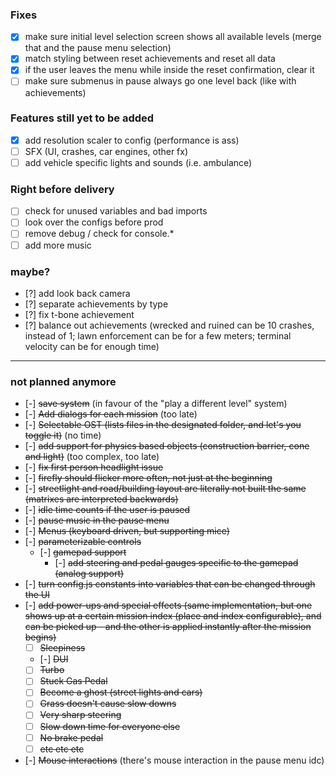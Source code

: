 ### Fixes

- [x] make sure initial level selection screen shows all available levels (merge that and the pause menu selection)
- [x] match styling between reset achievements and reset all data
- [x] if the user leaves the menu while inside the reset confirmation, clear it
- [ ] make sure submenus in pause always go one level back (like with achievements)

### Features still yet to be added

- [x] add resolution scaler to config (performance is ass)
- [ ] SFX (UI, crashes, car engines, other fx)
- [ ] add vehicle specific lights and sounds (i.e. ambulance)

### Right before delivery

- [ ] check for unused variables and bad imports
- [ ] look over the configs before prod
- [ ] remove debug / check for console.*
- [ ] add more music

### maybe?

- [?] add look back camera
- [?] separate achievements by type
- [?] fix t-bone achievement
- [?] balance out achievements (wrecked and ruined can be 10 crashes, instead of 1; lawn enforcement can be for a few meters; terminal velocity can be for enough time)

---

### not planned anymore

- [-] ~~save system~~ (in favour of the "play a different level" system)
- [-] ~~Add dialogs for each mission~~ (too late)
- [-] ~~Selectable OST (lists files in the designated folder, and let's you toggle it)~~ (no time)
- [-] ~~add support for physics based objects (construction barrier, cone and light)~~ (too complex, too late)
- [-] ~~fix first person headlight issue~~
- [-] ~~firefly should flicker more often, not just at the beginning~~
- [-] ~~streetlight and road/building layout are literally not built the same (matrixes are interpreted backwards)~~
- [-] ~~idle time counts if the user is paused~~
- [-] ~~pause music in the pause menu~~
- [-] ~~Menus (keyboard driven, but supporting mice)~~
- [-] ~~parameterizable controls~~
    - [-] ~~gamepad support~~
        - [-] ~~add steering and pedal gauges specific to the gamepad (analog support)~~
- [-] ~~turn config.js constants into variables that can be changed through the UI~~
- [-] ~~add power-ups and special effects (same implementation, but one shows up at a certain mission index (place and index configurable), and can be picked up - and the other is applied instantly after the mission begins)~~
    - [ ] ~~Sleepiness~~
    - [-] ~~DUI~~
    - [ ] ~~Turbo~~
    - [ ] ~~Stuck Gas Pedal~~
    - [ ] ~~Become a ghost (street lights and cars)~~
    - [ ] ~~Grass doesn't cause slow downs~~
    - [ ] ~~Very sharp steering~~
    - [ ] ~~Slow down time for everyone else~~
    - [ ] ~~No brake pedal~~
    - [ ] ~~etc etc etc~~
- [-] ~~Mouse interactions~~ (there's mouse interaction in the pause menu idc)